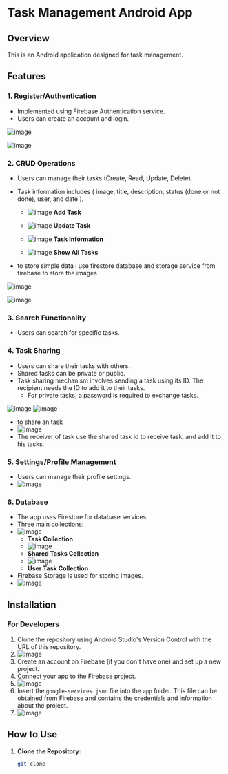 # Task Management Android App

## Overview
This is an Android application designed for task management.

## Features

### 1. Register/Authentication
- Implemented using Firebase Authentication service.
- Users can create an account and login.

![image](https://github.com/abdelaziz-web/TaskManagement/assets/67710015/92bc59d2-b52b-4ed0-8891-baff6e1f61b8)

![image](https://github.com/abdelaziz-web/TaskManagement/assets/67710015/703c48d0-5ad2-4784-a006-812b4509e67b)

### 2. CRUD Operations
- Users can manage their tasks (Create, Read, Update, Delete).
- Task information includes ( image, title, description, status (done or not done), user, and date ).
  - ![image](https://github.com/abdelaziz-web/TaskManagement/assets/67710015/3983dfdb-c7da-4021-9f3a-eea8b04ee543)
     **Add Task**
    
  - ![image](https://github.com/abdelaziz-web/TaskManagement/assets/67710015/84ff28b7-dc2c-412d-9271-ee0c73d3f6ee)
      **Update Task**
    
  - ![image](https://github.com/abdelaziz-web/TaskManagement/assets/67710015/07db6061-996f-4261-91c2-160afe0d449c)
    **Task Information**
    
  - ![image](https://github.com/abdelaziz-web/TaskManagement/assets/67710015/3fa6dbee-bf03-44b2-b86d-d349e657695a)
      **Show All Tasks**
  
- to store simple data i use firestore database and storage service from firebase to store the images

![image](https://github.com/abdelaziz-web/TaskManagement/assets/67710015/3dbb1ea1-16bb-49be-b580-7eb4760028cc)

![image](https://github.com/abdelaziz-web/TaskManagement/assets/67710015/98c844c4-1569-4a5e-b128-1dd85e40c0ff)

### 3. Search Functionality
- Users can search for specific tasks.

### 4. Task Sharing
- Users can share their tasks with others.
- Shared tasks can be private or public.
- Task sharing mechanism involves sending a task using its ID. The recipient needs the ID to add it to their tasks.
  - For private tasks, a password is required to exchange tasks.

![image](https://github.com/abdelaziz-web/TaskManagement/assets/67710015/a1d1577c-1cf7-4c65-a795-07977a644c45)
![image](https://github.com/abdelaziz-web/TaskManagement/assets/67710015/db3ff66b-52af-48d9-95a7-b6a24c222c89)
- to share an task
- ![image](https://github.com/abdelaziz-web/TaskManagement/assets/67710015/1ccac23e-a140-468e-913a-e159c20e81b1)
- The receiver of task use the shared task id to receive task, and add it to his tasks.
  
### 5. Settings/Profile Management
- Users can manage their profile settings.
- ![image](https://github.com/abdelaziz-web/TaskManagement/assets/67710015/c18aa621-1a17-4597-8545-e3bb11afe072)


### 6. Database
- The app uses Firestore for database services.
- Three main collections:
- ![image](https://github.com/abdelaziz-web/TaskManagement/assets/67710015/1294afb9-3125-4f91-a38a-91534d5fbf39)
  - **Task Collection**
  - ![image](https://github.com/abdelaziz-web/TaskManagement/assets/67710015/6f5add0e-e56c-40ad-acc0-1fd1e249a888)
  - **Shared Tasks Collection**
  - ![image](https://github.com/abdelaziz-web/TaskManagement/assets/67710015/f3b26e6f-1c02-4647-a7fc-665bc1b2a20a)
  - **User Task Collection**
- Firebase Storage is used for storing images.
- ![image](https://github.com/abdelaziz-web/TaskManagement/assets/67710015/d02f9ead-c280-497c-a8f2-2600a0917616)


## Installation

### For Developers
1. Clone the repository using Android Studio's Version Control with the URL of this repository.
2. ![image](https://github.com/abdelaziz-web/TaskManagement/assets/67710015/b87fb488-f844-402a-b744-04f288ff2e0e)
3. Create an account on Firebase (if you don't have one) and set up a new project.
4. Connect your app to the Firebase project.
5. ![image](https://github.com/abdelaziz-web/TaskManagement/assets/67710015/cd888edf-5aa0-44c5-821e-3b35ccdc9f11)
6. Insert the `google-services.json` file into the `app` folder. This file can be obtained from Firebase and contains the credentials and information about the project.
7. ![image](https://github.com/abdelaziz-web/TaskManagement/assets/67710015/8f9ffeb2-7fe9-40d7-b9de-c5b4514b8e8a)



## How to Use
1. **Clone the Repository:**
   ```sh
   git clone 
